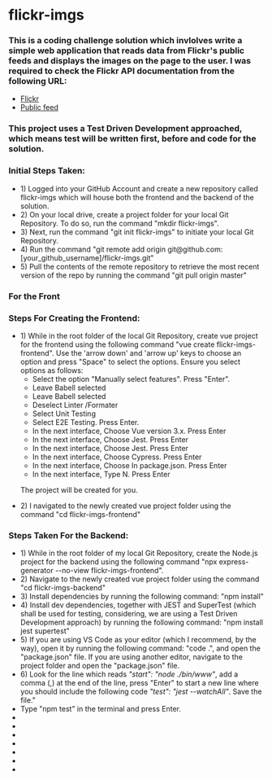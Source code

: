 # flickr-imgs
### This is a coding challenge solution which invlolves write a simple web application that reads data from Flickr's public feeds and displays the images on the page to the user. I was required to check the Flickr API documentation from the following URL:
<ul>
	<li><a href="https://www.flickr.com/services/feeds/" target="_new">Flickr</a></li>
	<li><a href="https://api.flickr.com/services/feeds/photos_public.gne" target="_new">Public feed</a></li>
</ul>

### This project uses a Test Driven Development approached, which means test will be written first, before and code for the solution.

### Initial Steps Taken:
<ul>
	<li>1) Logged into your GitHub Account and create a new repository called flickr-imgs which will house both the frontend and the backend of the solution. </li>
	<li>2) On your local drive, create a project folder for your local Git Repository. To do so, run the command "mkdir flickr-imgs". </li>
	<li>3) Next, run the command "git init flickr-imgs" to initiate your local Git Repository.</li>
	<li>4) Run the command "git remote add origin git@github.com:[your_github_username]/flickr-imgs.git"</li>
	<li>5) Pull the contents of the remote repository to retrieve the most recent version of the repo by running the command "git pull origin master"</li>
</ul>

### For the Front

### Steps For Creating the Frontend:
<ul>
	<li>1) While in the root folder of the local Git Repository, create vue project for the frontend using the following command "vue create flickr-imgs-frontend". Use the 'arrow down' and 'arrow up' keys to choose an option and press "Space" to select the options. Ensure you select options as follows:
		<ul>
			<li> Select the option "Manually select features". Press "Enter". </li>
			<li> Leave Babell selected </li>
			<li> Leave Babell selected </li>
			<li> Deselect Linter /Formater </li>
			<li> Select Unit Testing </li>
			<li> Select E2E Testing. Press Enter.</li>
			<li>In the next interface, Choose Vue version 3.x. Press Enter</li>
			<li>In the next interface, Choose Jest. Press Enter</li>
			<li>In the next interface, Choose Jest. Press Enter</li>
			<li>In the next interface, Choose Cypress. Press Enter</li>
			<li>In the next interface, Choose In package.json. Press Enter</li>
			<li>In the next interface, Type N. Press Enter</li>
		</ul>
		<p>The project will be created for you.</p>
	</li>
	<li>2) I navigated to the newly created vue project folder using the command "cd flickr-imgs-frontend"</li>
</ul>

### Steps Taken For the Backend:
<ul>
	<li>1) While in the root folder of my local Git Repository, create the Node.js project for the backend using the following command "npx express-generator --no-view flickr-imgs-frontend".</li>
	<li>2) Navigate to the newly created vue project folder using the command "cd flickr-imgs-backend"</li>
	<li>3) Install dependencies by running the following command: "npm install"</li>
	<li>4) Install dev dependencies, together with JEST and SuperTest (which shall be used for testing, considering, we are using a Test Driven Development approach) by running the following command: "npm install jest supertest"</li>
	<li>5) If you are using VS Code as your editor (which I recommend, by the way), open it by running the following command: "code .", and open the "package.json" file. If you are using another editor, navigate to the project folder and open the "package.json" file.</li>
	<li>6) Look for the line which reads <i>"start": "node ./bin/www"</i>, add a comma (,) at the end of the line, press "Enter" to start a new line where you should include the following code <i>"test": "jest --watchAll"</i>. Save the file."</li>
	<li>Type "npm test" in the terminal and press Enter.</li>
	<li></li>
	<li></li>
	<li></li>
	<li></li>
	<li></li>
	<li></li>
	<li></li>
</ul>